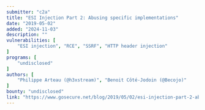 ```yaml
---
submitter: "c2a"
title: "ESI Injection Part 2: Abusing specific implementations"
date: "2019-05-02"
added: "2024-11-03"
description: ""
vulnerabilities: [
    "ESI injection", "RCE", "SSRF", "HTTP header injection"
]
programs: [
    "undisclosed"
]
authors: [
    "Philippe Arteau (@h3xstream)", "Benoit Côté-Jodoin (@Becojo)"
]
bounty: "undisclosed"
link: "https://www.gosecure.net/blog/2019/05/02/esi-injection-part-2-abusing-specific-implementations/"
---
```




